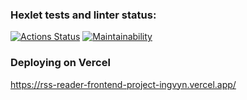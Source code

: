 ### Hexlet tests and linter status:
[![Actions Status](https://github.com/ingvyn/frontend-project-11/workflows/hexlet-check/badge.svg)](https://github.com/ingvyn/frontend-project-11/actions)
[![Maintainability](https://api.codeclimate.com/v1/badges/68dca028c57223cbb0a1/maintainability)](https://codeclimate.com/github/ingvyn/frontend-project-11/maintainability)

### Deploying on Vercel
https://rss-reader-frontend-project-ingvyn.vercel.app/

